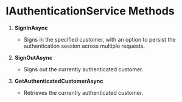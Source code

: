 # IAuthenticationService Methods

1. **SignInAsync**
   - Signs in the specified customer, with an option to persist the authentication session across multiple requests.

2. **SignOutAsync**
   - Signs out the currently authenticated customer.

3. **GetAuthenticatedCustomerAsync**
   - Retrieves the currently authenticated customer.
